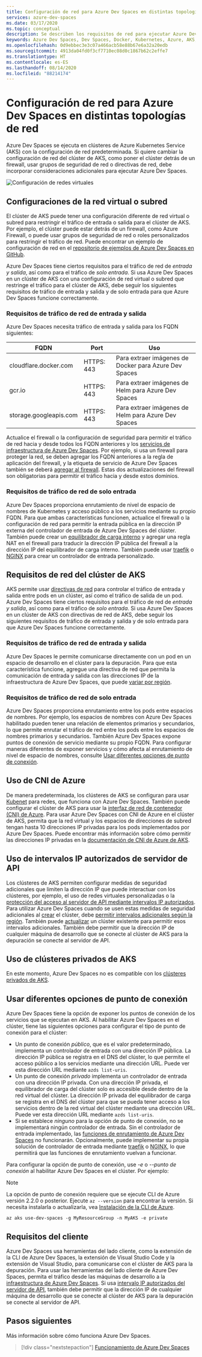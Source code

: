 ```yaml
---
title: Configuración de red para Azure Dev Spaces en distintas topologías de red
services: azure-dev-spaces
ms.date: 03/17/2020
ms.topic: conceptual
description: Se describen los requisitos de red para ejecutar Azure Dev Spaces en Azure Kubernetes Services.
keywords: Azure Dev Spaces, Dev Spaces, Docker, Kubernetes, Azure, AKS, Azure Kubernetes Service, contenedores, CNI, Kubenet, SDN, red
ms.openlocfilehash: 0d9ebbec3e3c07a466acb58e88b67e6a32a20edb
ms.sourcegitcommit: 4913da04fd0f3cf7710ec08d0c1867b62c2effe7
ms.translationtype: HT
ms.contentlocale: es-ES
ms.lasthandoff: 08/14/2020
ms.locfileid: "88214174"
---
```

# <a name="configure-networking-for-azure-dev-spaces-in-different-network-topologies"></a>Configuración de red para Azure Dev Spaces en distintas topologías de red

Azure Dev Spaces se ejecuta en clústeres de Azure Kubernetes Service (AKS) con la configuración de red predeterminada. Si quiere cambiar la configuración de red del clúster de AKS, como poner el clúster detrás de un firewall, usar grupos de seguridad de red o directivas de red, debe incorporar consideraciones adicionales para ejecutar Azure Dev Spaces.

![Configuración de redes virtuales](media/configure-networking/virtual-network-clusters.svg)

## <a name="virtual-network-or-subnet-configurations"></a>Configuraciones de la red virtual o subred

El clúster de AKS puede tener una configuración diferente de red virtual o subred para restringir el tráfico de entrada o salida para el clúster de AKS. Por ejemplo, el clúster puede estar detrás de un firewall, como Azure Firewall, o puede usar grupos de seguridad de red o roles personalizados para restringir el tráfico de red. Puede encontrar un ejemplo de configuración de red en el [repositorio de ejemplos de Azure Dev Spaces en GitHub][sample-repo].

Azure Dev Spaces tiene ciertos requisitos para el tráfico de red de *entrada y salida*, así como para el tráfico de *solo entrada*. Si usa Azure Dev Spaces en un clúster de AKS con una configuración de red virtual o subred que restringe el tráfico para el clúster de AKS, debe seguir los siguientes requisitos de tráfico de entrada y salida y de solo entrada para que Azure Dev Spaces funcione correctamente.

### <a name="ingress-and-egress-network-traffic-requirements"></a>Requisitos de tráfico de red de entrada y salida

Azure Dev Spaces necesita tráfico de entrada y salida para los FQDN siguientes:

| FQDN                       | Port       | Uso      |
|----------------------------|------------|----------|
| cloudflare.docker.com      | HTTPS: 443 | Para extraer imágenes de Docker para Azure Dev Spaces |
| gcr.io                     | HTTPS: 443 | Para extraer imágenes de Helm para Azure Dev Spaces |
| storage.googleapis.com     | HTTPS: 443 | Para extraer imágenes de Helm para Azure Dev Spaces |

Actualice el firewall o la configuración de seguridad para permitir el tráfico de red hacia y desde todos los FQDN anteriores y los [servicios de infraestructura de Azure Dev Spaces][service-tags]. Por ejemplo, si usa un firewall para proteger la red, se deben agregar los FQDN anteriores a la regla de aplicación del firewall, y la etiqueta de servicio de Azure Dev Spaces también se deberá [agregar al firewall][firewall-service-tags]. Estas dos actualizaciones del firewall son obligatorias para permitir el tráfico hacia y desde estos dominios.

### <a name="ingress-only-network-traffic-requirements"></a>Requisitos de tráfico de red de solo entrada

Azure Dev Spaces proporciona enrutamiento de nivel de espacio de nombres de Kubernetes y acceso público a los servicios mediante su propio FQDN. Para que ambas características funcionen, actualice el firewall o la configuración de red para permitir la entrada pública en la dirección IP externa del controlador de entrada de Azure Dev Spaces del clúster. También puede crear un [equilibrador de carga interno][aks-internal-lb] y agregar una regla NAT en el firewall para traducir la dirección IP pública del firewall a la dirección IP del equilibrador de carga interno. También puede usar [traefik][traefik-ingress] o [NGINX][nginx-ingress] para crear un controlador de entrada personalizado.

## <a name="aks-cluster-network-requirements"></a>Requisitos de red del clúster de AKS

AKS permite usar [directivas de red][aks-network-policies] para controlar el tráfico de entrada y salida entre pods en un clúster, así como el tráfico de salida de un pod. Azure Dev Spaces tiene ciertos requisitos para el tráfico de red de *entrada y salida*, así como para el tráfico de *solo entrada*. Si usa Azure Dev Spaces en un clúster de AKS con directivas de red de AKS, debe seguir los siguientes requisitos de tráfico de entrada y salida y de solo entrada para que Azure Dev Spaces funcione correctamente.

### <a name="ingress-and-egress-network-traffic-requirements"></a>Requisitos de tráfico de red de entrada y salida

Azure Dev Spaces le permite comunicarse directamente con un pod en un espacio de desarrollo en el clúster para la depuración. Para que esta característica funcione, agregue una directiva de red que permita la comunicación de entrada y salida con las direcciones IP de la infraestructura de Azure Dev Spaces, que puede [variar por región][service-tags].

### <a name="ingress-only-network-traffic-requirements"></a>Requisitos de tráfico de red de solo entrada

Azure Dev Spaces proporciona enrutamiento entre los pods entre espacios de nombres. Por ejemplo, los espacios de nombres con Azure Dev Spaces habilitado pueden tener una relación de elementos primarios y secundarios, lo que permite enrutar el tráfico de red entre los pods entre los espacios de nombres primarios y secundarios. También Azure Dev Spaces expone puntos de conexión de servicio mediante su propio FQDN. Para configurar maneras diferentes de exponer servicios y cómo afecta al enrutamiento de nivel de espacio de nombres, consulte [Usar diferentes opciones de punto de conexión][endpoint-options].

## <a name="using-azure-cni"></a>Uso de CNI de Azure

De manera predeterminada, los clústeres de AKS se configuran para usar [Kubenet][aks-kubenet] para redes, que funciona con Azure Dev Spaces. También puede configurar el clúster de AKS para usar la [interfaz de red de contenedor (CNI) de Azure][aks-cni]. Para usar Azure Dev Spaces con CNI de Azure en el clúster de AKS, permita que la red virtual y los espacios de direcciones de subred tengan hasta 10 direcciones IP privadas para los pods implementados por Azure Dev Spaces. Puede encontrar más información sobre cómo permitir las direcciones IP privadas en la [documentación de CNI de Azure de AKS][aks-cni-ip-planning].

## <a name="using-api-server-authorized-ip-ranges"></a>Uso de intervalos IP autorizados de servidor de API

Los clústeres de AKS permiten configurar medidas de seguridad adicionales que limiten la dirección IP que puede interactuar con los clústeres, por ejemplo, el uso de redes virtuales personalizadas o la [protección del acceso al servidor de API mediante intervalos IP autorizados][aks-ip-auth-ranges]. Para utilizar Azure Dev Spaces cuando se usen estas medidas de seguridad adicionales al [crear][aks-ip-auth-range-create] el clúster, debe [permitir intervalos adicionales según la región][service-tags]. También puede [actualizar][aks-ip-auth-range-update] un clúster existente para permitir esos intervalos adicionales. También debe permitir que la dirección IP de cualquier máquina de desarrollo que se conecte al clúster de AKS para la depuración se conecte al servidor de API.

## <a name="using-aks-private-clusters"></a>Uso de clústeres privados de AKS

En este momento, Azure Dev Spaces no es compatible con los [clústeres privados de AKS][aks-private-clusters].

## <a name="using-different-endpoint-options"></a>Usar diferentes opciones de punto de conexión

Azure Dev Spaces tiene la opción de exponer los puntos de conexión de los servicios que se ejecutan en AKS. Al habilitar Azure Dev Spaces en el clúster, tiene las siguientes opciones para configurar el tipo de punto de conexión para el clúster:

* Un punto de conexión *público*, que es el valor predeterminado, implementa un controlador de entrada con una dirección IP pública. La dirección IP pública se registra en el DNS del clúster, lo que permite el acceso público a los servicios mediante una dirección URL. Puede ver esta dirección URL mediante `azds list-uris`.
* Un punto de conexión *privado* implementa un controlador de entrada con una dirección IP privada. Con una dirección IP privada, el equilibrador de carga del clúster solo es accesible desde dentro de la red virtual del clúster. La dirección IP privada del equilibrador de carga se registra en el DNS del clúster para que se pueda tener acceso a los servicios dentro de la red virtual del clúster mediante una dirección URL. Puede ver esta dirección URL mediante `azds list-uris`.
* Si se establece *ninguno* para la opción de punto de conexión, no se implementará ningún controlador de entrada. Sin el controlador de entrada implementado, las [funciones de enrutamiento de Azure Dev Spaces][dev-spaces-routing] no funcionarán. Opcionalmente, puede implementar su propia solución de controlador de entrada mediante [traefik][traefik-ingress] o [NGINX][nginx-ingress], lo que permitirá que las funciones de enrutamiento vuelvan a funcionar.

Para configurar la opción de punto de conexión, use *-e* o *--punto de conexión* al habilitar Azure Dev Spaces en el clúster. Por ejemplo:

> [!NOTE]
> La opción de punto de conexión requiere que se ejecute CLI de Azure versión 2.2.0 o posterior. Ejecute `az --version` para encontrar la versión. Si necesita instalarla o actualizarla, vea [Instalación de la CLI de Azure][azure-cli-install].

```azurecli
az aks use-dev-spaces -g MyResourceGroup -n MyAKS -e private
```

## <a name="client-requirements"></a>Requisitos del cliente

Azure Dev Spaces usa herramientas del lado cliente, como la extensión de la CLI de Azure Dev Spaces, la extensión de Visual Studio Code y la extensión de Visual Studio, para comunicarse con el clúster de AKS para la depuración. Para usar las herramientas del lado cliente de Azure Dev Spaces, permita el tráfico desde las máquinas de desarrollo a la [infraestructura de Azure Dev Spaces][dev-spaces-allow-infrastructure]. Si usa [intervalo IP autorizados del servidor de API][auth-range-section], también debe permitir que la dirección IP de cualquier máquina de desarrollo que se conecte al clúster de AKS para la depuración se conecte al servidor de API.

## <a name="next-steps"></a>Pasos siguientes

Más información sobre cómo funciona Azure Dev Spaces.

> [!div class="nextstepaction"]
> [Funcionamiento de Azure Dev Spaces](how-dev-spaces-works.md)

[aks-cni]: ../aks/configure-azure-cni.md
[aks-cni-ip-planning]: ../aks/configure-azure-cni.md#plan-ip-addressing-for-your-cluster
[aks-kubenet]: ../aks/configure-kubenet.md
[aks-internal-lb]: ../aks/internal-lb.md
[aks-ip-auth-ranges]: ../aks/api-server-authorized-ip-ranges.md
[aks-ip-auth-range-create]: ../aks/api-server-authorized-ip-ranges.md#create-an-aks-cluster-with-api-server-authorized-ip-ranges-enabled
[aks-ip-auth-range-update]: ../aks/api-server-authorized-ip-ranges.md#update-a-clusters-api-server-authorized-ip-ranges
[aks-network-policies]: ../aks/use-network-policies.md
[aks-private-clusters]: ../aks/private-clusters.md
[auth-range-section]: #using-api-server-authorized-ip-ranges
[azure-cli-install]: /cli/azure/install-azure-cli
[dev-spaces-allow-infrastructure]: #virtual-network-or-subnet-configurations
[dev-spaces-routing]: how-dev-spaces-works-routing.md
[endpoint-options]: #using-different-endpoint-options
[firewall-service-tags]: ../firewall/service-tags.md
[traefik-ingress]: how-to/ingress-https-traefik.md
[nginx-ingress]: how-to/ingress-https-nginx.md
[sample-repo]: https://github.com/Azure/dev-spaces/tree/master/advanced%20networking
[service-tags]: ../virtual-network/service-tags-overview.md#available-service-tags